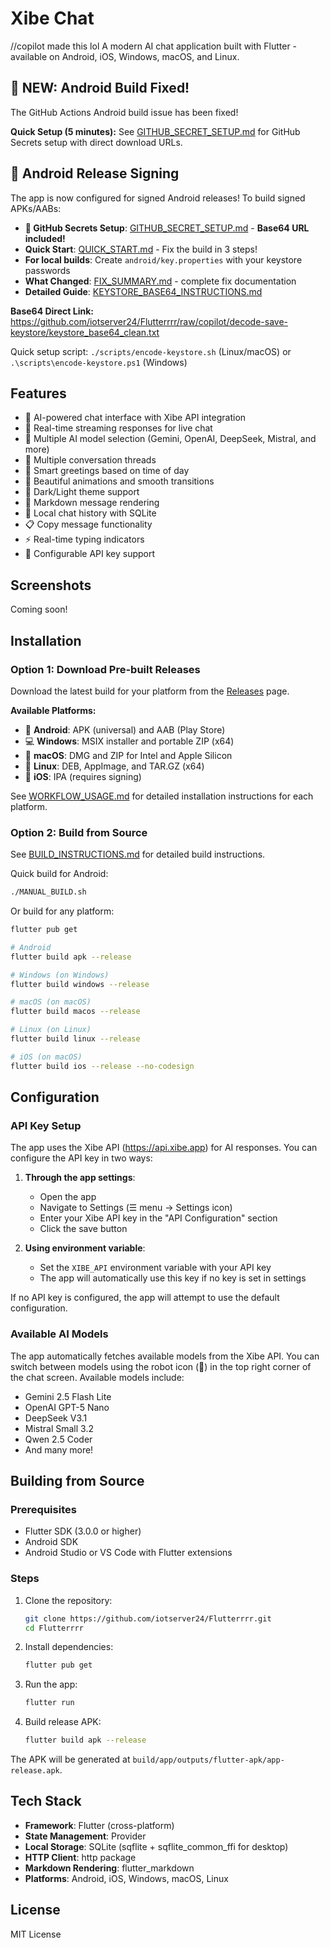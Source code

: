 # Xibe Chat
//copilot made this lol
A modern AI chat application built with Flutter - available on Android, iOS, Windows, macOS, and Linux.

## 🎯 NEW: Android Build Fixed!

The GitHub Actions Android build issue has been fixed! 

**Quick Setup (5 minutes):** See [GITHUB_SECRET_SETUP.md](GITHUB_SECRET_SETUP.md) for GitHub Secrets setup with direct download URLs.

## 🔐 Android Release Signing

The app is now configured for signed Android releases! To build signed APKs/AABs:

- **🚀 GitHub Secrets Setup**: [GITHUB_SECRET_SETUP.md](GITHUB_SECRET_SETUP.md) - **Base64 URL included!**
- **Quick Start**: [QUICK_START.md](QUICK_START.md) - Fix the build in 3 steps!
- **For local builds**: Create `android/key.properties` with your keystore passwords
- **What Changed**: [FIX_SUMMARY.md](FIX_SUMMARY.md) - complete fix documentation
- **Detailed Guide**: [KEYSTORE_BASE64_INSTRUCTIONS.md](KEYSTORE_BASE64_INSTRUCTIONS.md)

**Base64 Direct Link:** https://github.com/iotserver24/Flutterrrr/raw/copilot/decode-save-keystore/keystore_base64_clean.txt

Quick setup script: `./scripts/encode-keystore.sh` (Linux/macOS) or `.\scripts\encode-keystore.ps1` (Windows)

## Features

- 🤖 AI-powered chat interface with Xibe API integration
- 🔄 Real-time streaming responses for live chat
- 🎯 Multiple AI model selection (Gemini, OpenAI, DeepSeek, Mistral, and more)
- 💬 Multiple conversation threads
- 👋 Smart greetings based on time of day
- 🎨 Beautiful animations and smooth transitions
- 🌙 Dark/Light theme support
- 📝 Markdown message rendering
- 💾 Local chat history with SQLite
- 📋 Copy message functionality
- ⚡ Real-time typing indicators
- 🔑 Configurable API key support

## Screenshots

Coming soon!

## Installation

### Option 1: Download Pre-built Releases
Download the latest build for your platform from the [Releases](https://github.com/iotserver24/Flutterrrr/releases) page.

**Available Platforms:**
- 📱 **Android**: APK (universal) and AAB (Play Store)
- 💻 **Windows**: MSIX installer and portable ZIP (x64)
- 🍎 **macOS**: DMG and ZIP for Intel and Apple Silicon
- 🐧 **Linux**: DEB, AppImage, and TAR.GZ (x64)
- 📱 **iOS**: IPA (requires signing)

See [WORKFLOW_USAGE.md](WORKFLOW_USAGE.md) for detailed installation instructions for each platform.

### Option 2: Build from Source
See [BUILD_INSTRUCTIONS.md](BUILD_INSTRUCTIONS.md) for detailed build instructions.

Quick build for Android:
```bash
./MANUAL_BUILD.sh
```

Or build for any platform:
```bash
flutter pub get

# Android
flutter build apk --release

# Windows (on Windows)
flutter build windows --release

# macOS (on macOS)
flutter build macos --release

# Linux (on Linux)
flutter build linux --release

# iOS (on macOS)
flutter build ios --release --no-codesign
```

## Configuration

### API Key Setup

The app uses the Xibe API (https://api.xibe.app) for AI responses. You can configure the API key in two ways:

1. **Through the app settings**:
   - Open the app
   - Navigate to Settings (☰ menu → Settings icon)
   - Enter your Xibe API key in the "API Configuration" section
   - Click the save button

2. **Using environment variable**:
   - Set the `XIBE_API` environment variable with your API key
   - The app will automatically use this key if no key is set in settings

If no API key is configured, the app will attempt to use the default configuration.

### Available AI Models

The app automatically fetches available models from the Xibe API. You can switch between models using the robot icon (🤖) in the top right corner of the chat screen. Available models include:
- Gemini 2.5 Flash Lite
- OpenAI GPT-5 Nano
- DeepSeek V3.1
- Mistral Small 3.2
- Qwen 2.5 Coder
- And many more!

## Building from Source

### Prerequisites

- Flutter SDK (3.0.0 or higher)
- Android SDK
- Android Studio or VS Code with Flutter extensions

### Steps

1. Clone the repository:
   ```bash
   git clone https://github.com/iotserver24/Flutterrrr.git
   cd Flutterrrr
   ```

2. Install dependencies:
   ```bash
   flutter pub get
   ```

3. Run the app:
   ```bash
   flutter run
   ```

4. Build release APK:
   ```bash
   flutter build apk --release
   ```

The APK will be generated at `build/app/outputs/flutter-apk/app-release.apk`.

## Tech Stack

- **Framework**: Flutter (cross-platform)
- **State Management**: Provider
- **Local Storage**: SQLite (sqflite + sqflite_common_ffi for desktop)
- **HTTP Client**: http package
- **Markdown Rendering**: flutter_markdown
- **Platforms**: Android, iOS, Windows, macOS, Linux

## License

MIT License
